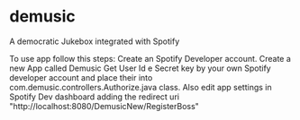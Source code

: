 # demusic
A democratic Jukebox integrated with Spotify


To use app follow this steps:
Create an Spotify Developer account.
Create a new App called Demusic
Get User Id e Secret key by your own Spotify developer account and place their into com.demusic.controllers.Authorize.java class.
Also edit app settings in Spotify Dev dashboard adding the redirect uri "http://localhost:8080/DemusicNew/RegisterBoss"
